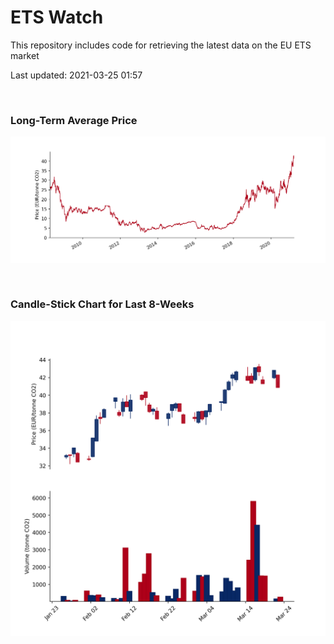 # ETS Watch

This repository includes code for retrieving the latest data on the EU ETS market

Last updated: 2021-03-25 01:57

<br>

### Long-Term Average Price

![Long-term average](img/long_term_avg.png)

<br>

### Candle-Stick Chart for Last 8-Weeks

![Open, High, Low, Close & Volume](img/ohlc_vol.png)
